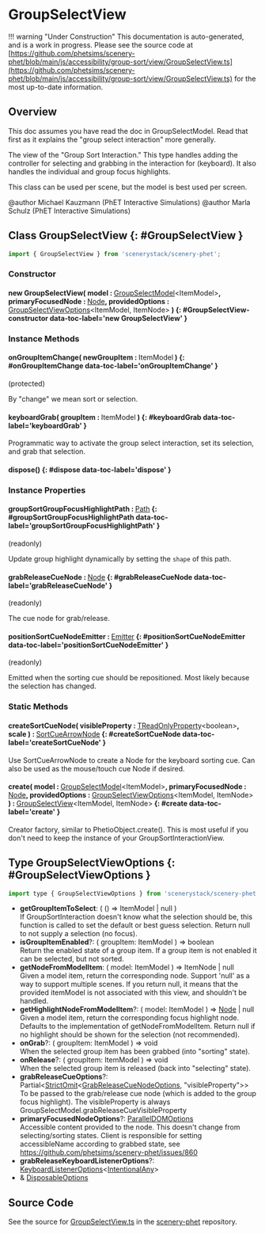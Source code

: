 # GroupSelectView

!!! warning "Under Construction"
    This documentation is auto-generated, and is a work in progress. Please see the source code at
    [https://github.com/phetsims/scenery-phet/blob/main/js/accessibility/group-sort/view/GroupSelectView.ts](https://github.com/phetsims/scenery-phet/blob/main/js/accessibility/group-sort/view/GroupSelectView.ts) for the most up-to-date information.

## Overview

This doc assumes you have read the doc in GroupSelectModel. Read that first as it explains the "group select
interaction" more generally.

The view of the "Group Sort Interaction." This type handles adding the controller for selecting and grabbing
in the interaction for (keyboard). It also handles the individual and group focus highlights.

This class can be used per scene, but the model is best used per screen.

@author Michael Kauzmann (PhET Interactive Simulations)
@author Marla Schulz (PhET Interactive Simulations)

## Class GroupSelectView {: #GroupSelectView }


```js
import { GroupSelectView } from 'scenerystack/scenery-phet';
```
### Constructor

#### new GroupSelectView( model : <span style="font-weight: 400;">[GroupSelectModel](../scenery-phet/GroupSelectModel.md)&lt;ItemModel&gt;</span>, primaryFocusedNode : <span style="font-weight: 400;">[Node](../scenery/Node.md)</span>, providedOptions : <span style="font-weight: 400;">[GroupSelectViewOptions](../scenery-phet/GroupSelectView.md#GroupSelectViewOptions)&lt;ItemModel, ItemNode&gt;</span> ) {: #GroupSelectView-constructor data-toc-label='new GroupSelectView' }

### Instance Methods

#### onGroupItemChange( newGroupItem : <span style="font-weight: 400;">ItemModel</span> ) {: #onGroupItemChange data-toc-label='onGroupItemChange' }

(protected)

By "change" we mean sort or selection.

#### keyboardGrab( groupItem : <span style="font-weight: 400;">ItemModel</span> ) {: #keyboardGrab data-toc-label='keyboardGrab' }

Programmatic way to activate the group select interaction, set its selection, and grab that selection.

#### dispose() {: #dispose data-toc-label='dispose' }

### Instance Properties

#### groupSortGroupFocusHighlightPath : <span style="font-weight: 400;">[Path](../scenery/Path.md)</span> {: #groupSortGroupFocusHighlightPath data-toc-label='groupSortGroupFocusHighlightPath' }

(readonly)

Update group highlight dynamically by setting the `shape` of this path.

#### grabReleaseCueNode : <span style="font-weight: 400;">[Node](../scenery/Node.md)</span> {: #grabReleaseCueNode data-toc-label='grabReleaseCueNode' }

(readonly)

The cue node for grab/release.

#### positionSortCueNodeEmitter : <span style="font-weight: 400;">[Emitter](../axon/Emitter.md)</span> {: #positionSortCueNodeEmitter data-toc-label='positionSortCueNodeEmitter' }

(readonly)

Emitted when the sorting cue should be repositioned. Most likely because the selection has changed.

### Static Methods

#### createSortCueNode( visibleProperty : <span style="font-weight: 400;">[TReadOnlyProperty](../axon/TReadOnlyProperty.md)&lt;<span style="color: hsla(calc(var(--md-hue) + 180deg),80%,40%,1);">boolean</span>&gt;</span>, scale ) : <span style="font-weight: 400;">[SortCueArrowNode](../scenery-phet/SortCueArrowNode.md)</span> {: #createSortCueNode data-toc-label='createSortCueNode' }

Use SortCueArrowNode to create a Node for the keyboard sorting cue. Can also be used as the mouse/touch cue
Node if desired.

#### create( model : <span style="font-weight: 400;">[GroupSelectModel](../scenery-phet/GroupSelectModel.md)&lt;ItemModel&gt;</span>, primaryFocusedNode : <span style="font-weight: 400;">[Node](../scenery/Node.md)</span>, providedOptions : <span style="font-weight: 400;">[GroupSelectViewOptions](../scenery-phet/GroupSelectView.md#GroupSelectViewOptions)&lt;ItemModel, ItemNode&gt;</span> ) : <span style="font-weight: 400;">[GroupSelectView](../scenery-phet/GroupSelectView.md)&lt;ItemModel, ItemNode&gt;</span> {: #create data-toc-label='create' }

Creator factory, similar to PhetioObject.create(). This is most useful if you don't need to keep the instance of
your GroupSortInteractionView.



## Type GroupSelectViewOptions {: #GroupSelectViewOptions }


```js
import type { GroupSelectViewOptions } from 'scenerystack/scenery-phet';
```


- **getGroupItemToSelect**: ( () =&gt; ItemModel | <span style="color: hsla(calc(var(--md-hue) + 180deg),80%,40%,1);">null</span> )
<br>  If GroupSortInteraction doesn't know what the selection should be, this function is called to set the default or
  best guess selection. Return null to not supply a selection (no focus).
- **isGroupItemEnabled**?: ( groupItem: ItemModel ) =&gt; <span style="color: hsla(calc(var(--md-hue) + 180deg),80%,40%,1);">boolean</span>
<br>  Return the enabled state of a group item. If a group item is not enabled it can be selected, but not sorted.
- **getNodeFromModelItem**: ( model: ItemModel ) =&gt; ItemNode | <span style="color: hsla(calc(var(--md-hue) + 180deg),80%,40%,1);">null</span>
<br>  Given a model item, return the corresponding node. Support 'null' as a way to support multiple scenes. If you
  return null, it means that the provided itemModel is not associated with this view, and shouldn't be handled.
- **getHighlightNodeFromModelItem**?: ( model: ItemModel ) =&gt; [Node](../scenery/Node.md) | <span style="color: hsla(calc(var(--md-hue) + 180deg),80%,40%,1);">null</span>
<br>  Given a model item, return the corresponding focus highlight node. Defaults to the implementation of getNodeFromModelItem.
  Return null if no highlight should be shown for the selection (not recommended).
- **onGrab**?: ( groupItem: ItemModel ) =&gt; <span style="color: hsla(calc(var(--md-hue) + 180deg),80%,40%,1);">void</span>
<br>  When the selected group item has been grabbed (into "sorting" state).
- **onRelease**?: ( groupItem: ItemModel ) =&gt; <span style="color: hsla(calc(var(--md-hue) + 180deg),80%,40%,1);">void</span>
<br>  When the selected group item is released (back into "selecting" state).
- **grabReleaseCueOptions**?: Partial&lt;[StrictOmit](../phet-core/StrictOmit.md)&lt;[GrabReleaseCueNodeOptions](../scenery-phet/GrabReleaseCueNode.md#GrabReleaseCueNodeOptions), "visibleProperty"&gt;&gt;
<br>  To be passed to the grab/release cue node (which is added to the group focus highlight). The visibleProperty is
  always GroupSelectModel.grabReleaseCueVisibleProperty
- **primaryFocusedNodeOptions**?: [ParallelDOMOptions](../scenery/ParallelDOM.md#ParallelDOMOptions)
<br>  Accessible content provided to the node. This doesn't change from selecting/sorting states. Client is responsible
  for setting accessibleName according to grabbed state, see https://github.com/phetsims/scenery-phet/issues/860
- **grabReleaseKeyboardListenerOptions**?: [KeyboardListenerOptions](../scenery/KeyboardListener.md#KeyboardListenerOptions)&lt;[IntentionalAny](../phet-core/IntentionalAny.md)&gt;
- &amp; [DisposableOptions](../axon/Disposable.md#DisposableOptions)




## Source Code

See the source for [GroupSelectView.ts](https://github.com/phetsims/scenery-phet/blob/main/js/accessibility/group-sort/view/GroupSelectView.ts) in the [scenery-phet](https://github.com/phetsims/scenery-phet) repository.
